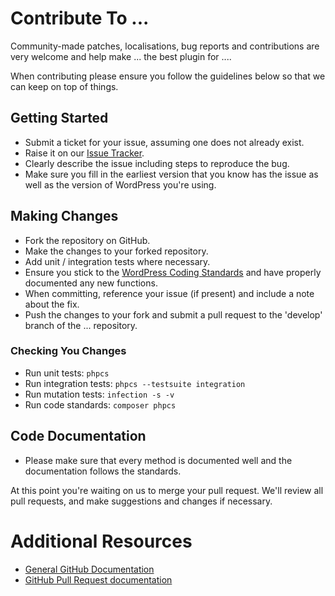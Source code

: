 # Contribute To ...

Community-made patches, localisations, bug reports and contributions are very welcome and help make ... the best plugin for ....

When contributing please ensure you follow the guidelines below so that we can keep on top of things.

## Getting Started

- Submit a ticket for your issue, assuming one does not already exist.
- Raise it on our [Issue Tracker](https://github.com/GaryJones/.../issues).
- Clearly describe the issue including steps to reproduce the bug.
- Make sure you fill in the earliest version that you know has the issue as well as the version of WordPress you're using.

## Making Changes

- Fork the repository on GitHub.
- Make the changes to your forked repository.
- Add unit / integration tests where necessary.
- Ensure you stick to the [WordPress Coding Standards](http://codex.wordpress.org/WordPress_Coding_Standards) and have properly documented any new functions.
- When committing, reference your issue (if present) and include a note about the fix.
- Push the changes to your fork and submit a pull request to the 'develop' branch of the ... repository.

### Checking You Changes

- Run unit tests: `phpcs`
- Run integration tests: `phpcs --testsuite integration`
- Run mutation tests: `infection -s -v`
- Run code standards: `composer phpcs`

## Code Documentation

- Please make sure that every method is documented well and the documentation follows the standards.

At this point you're waiting on us to merge your pull request. We'll review all pull requests, and make suggestions and changes if necessary.

# Additional Resources
- [General GitHub Documentation](http://help.github.com/)
- [GitHub Pull Request documentation](http://help.github.com/send-pull-requests/)
